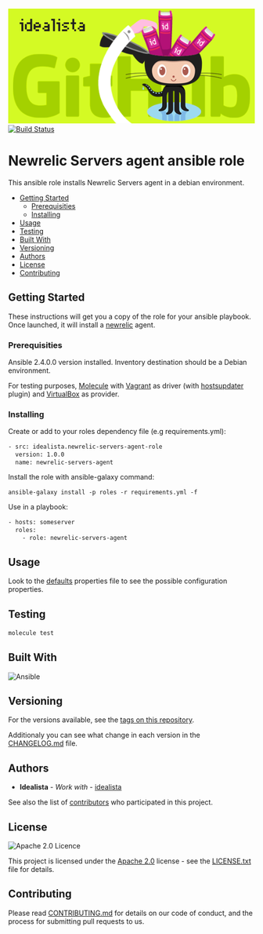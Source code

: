 ![Logo](logo.gif)
[![Build Status](https://travis-ci.org/idealista/newrelic-servers-agent-role.png)](https://travis-ci.org/idealista/newrelic-servers-agent-role)
# Newrelic Servers agent ansible role

This ansible role installs Newrelic Servers agent in a debian environment.

- [Getting Started](#getting-started)
	- [Prerequisities](#prerequisities)
	- [Installing](#installing)
- [Usage](#usage)
- [Testing](#testing)
- [Built With](#built-with)
- [Versioning](#versioning)
- [Authors](#authors)
- [License](#license)
- [Contributing](#contributing)

## Getting Started

These instructions will get you a copy of the role for your ansible playbook. Once launched, it will install a [newrelic](https://newrelic.com/) agent.

### Prerequisities

Ansible 2.4.0.0 version installed.
Inventory destination should be a Debian environment.

For testing purposes, [Molecule](https://molecule.readthedocs.io/) with [Vagrant](https://www.vagrantup.com/) as driver (with [hostsupdater](https://github.com/cogitatio/vagrant-hostsupdater) plugin) and [VirtualBox](https://www.virtualbox.org/) as provider.

### Installing

Create or add to your roles dependency file (e.g requirements.yml):

```
- src: idealista.newrelic-servers-agent-role
  version: 1.0.0
  name: newrelic-servers-agent
```

Install the role with ansible-galaxy command:

```
ansible-galaxy install -p roles -r requirements.yml -f
```

Use in a playbook:

```
- hosts: someserver
  roles:
    - role: newrelic-servers-agent
```

## Usage

Look to the [defaults](defaults/main.yml) properties file to see the possible configuration properties.

## Testing

```sh
molecule test
```

## Built With

![Ansible](https://img.shields.io/badge/ansible-2.4.0.0-green.svg)

## Versioning

For the versions available, see the [tags on this repository](https://github.com/idealista/newrelic-servers-agent-role/tags).

Additionaly you can see what change in each version in the [CHANGELOG.md](CHANGELOG.md) file.

## Authors

* **Idealista** - *Work with* - [idealista](https://github.com/idealista)

See also the list of [contributors](https://github.com/idealista/newrelic-servers-agent-role/contributors) who participated in this project.

## License

![Apache 2.0 Licence](https://img.shields.io/hexpm/l/plug.svg)

This project is licensed under the [Apache 2.0](https://www.apache.org/licenses/LICENSE-2.0) license - see the [LICENSE.txt](LICENSE.txt) file for details.

## Contributing

Please read [CONTRIBUTING.md](.github/CONTRIBUTING.md) for details on our code of conduct, and the process for submitting pull requests to us.
